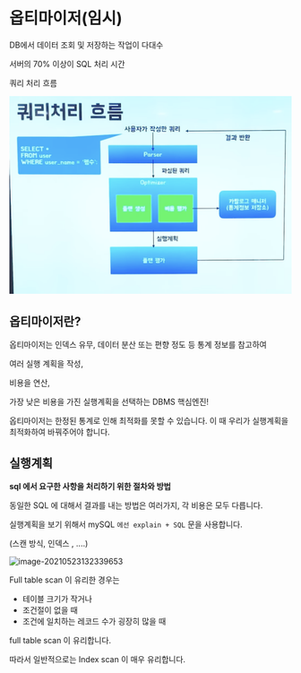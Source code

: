 # 옵티마이저(임시)

DB에서 데이터 조회 및 저장하는 작업이 다대수

서버의 70% 이상이 SQL 처리 시간



쿼리 처리 흐름

![image-20210523132404395](../assets/database/query_flow.png)



## 옵티마이저란?

옵티마이저는 인덱스 유무, 데이터 분산 또는 편향 정도 등 통계 정보를 참고하여

여러 실행 계획을 작성,

비용을 연산,

가장 낮은 비용을 가진 실행계획을 선택하는 DBMS 핵심엔진!



옵티마이저는 한정된 통계로 인해 최적화를 못할 수 있습니다.
이 때 우리가 실행계획을 최적화하여 바꿔주어야 합니다.





## 실행계획

**sql 에서 요구한 사항을 처리하기 위한 절차와 방법**

동일한 SQL 에 대해서 결과를 내는 방법은 여러가지, 각 비용은 모두 다릅니다.

실행계획을 보기 위해서
mySQL `에선 explain + SQL` 문을 사용합니다.

(스캔 방식, 인덱스 , ....)

![image-20210523132339653](/Users/chulheelee/Repository/CS_STUDY/Chulhee/assets/database/explain.png)



Full table scan 이 유리한 경우는

- 테이블 크기가 작거나
- 조건절이 없을 때
- 조건에 일치하는 레코드 수가 굉장히 많을 때

full table scan 이 유리합니다.

따라서  일반적으로는 Index scan 이 매우 유리합니다.



